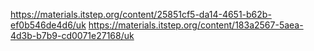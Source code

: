https://materials.itstep.org/content/25851cf5-da14-4651-b62b-ef0b546de4d6/uk
https://materials.itstep.org/content/183a2567-5aea-4d3b-b7b9-cd0071e27168/uk

